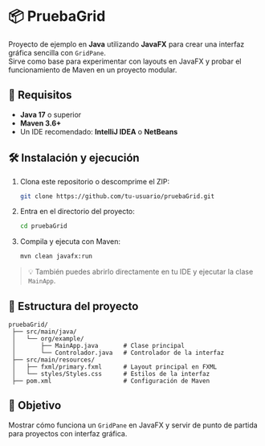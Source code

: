 # 📦 PruebaGrid

Proyecto de ejemplo en **Java** utilizando **JavaFX** para crear una interfaz gráfica sencilla con `GridPane`.  
Sirve como base para experimentar con layouts en JavaFX y probar el funcionamiento de Maven en un proyecto modular.

## 🚀 Requisitos

- **Java 17** o superior  
- **Maven 3.6+**  
- Un IDE recomendado: **IntelliJ IDEA** o **NetBeans**

## 🛠 Instalación y ejecución

1. Clona este repositorio o descomprime el ZIP:  
   ```bash
   git clone https://github.com/tu-usuario/pruebaGrid.git
   ```
2. Entra en el directorio del proyecto:  
   ```bash
   cd pruebaGrid
   ```
3. Compila y ejecuta con Maven:  
   ```bash
   mvn clean javafx:run
   ```

> 💡 También puedes abrirlo directamente en tu IDE y ejecutar la clase `MainApp`.

## 📂 Estructura del proyecto

```
pruebaGrid/
 ├── src/main/java/
 │   └── org/example/
 │       ├── MainApp.java       # Clase principal
 │       └── Controlador.java   # Controlador de la interfaz
 ├── src/main/resources/
 │   ├── fxml/primary.fxml      # Layout principal en FXML
 │   └── styles/Styles.css      # Estilos de la interfaz
 ├── pom.xml                    # Configuración de Maven
```

## 🎯 Objetivo

Mostrar cómo funciona un `GridPane` en JavaFX y servir de punto de partida para proyectos con interfaz gráfica.
